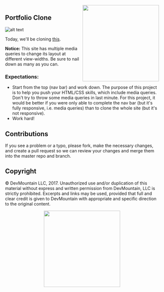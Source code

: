 <img src="https://s3.amazonaws.com/devmountain/readme-logo.png" width="250" align="right">

## Portfolio Clone

![alt text](./src/img/landing.png)

Today, we'll be cloning [this](https://blackrockdigital.github.io/startbootstrap-agency/).

**Notice:** This site has multiple media queries to change its layout at different view-widths. Be sure to nail down as many as you can.

### Expectations: 
- Start from the top (nav bar) and work down. The purpose of this project is to help you push your HTML/CSS skills, which include media queries. Don't try to throw some media queries in last minute. For this project, it would be better if you were only able to complete the nav bar (but it's fully responsive, i.e. media queries) than to clone the whole site (but it's not responsive).
- Work hard!

## Contributions

If you see a problem or a typo, please fork, make the necessary changes, and create a pull request so we can review your changes and merge them into the master repo and branch.

## Copyright

© DevMountain LLC, 2017. Unauthorized use and/or duplication of this material without express and written permission from DevMountain, LLC is strictly prohibited. Excerpts and links may be used, provided that full and clear credit is given to DevMountain with appropriate and specific direction to the original content.

<p align="center">
<img src="https://s3.amazonaws.com/devmountain/readme-logo.png" width="250">
</p>
